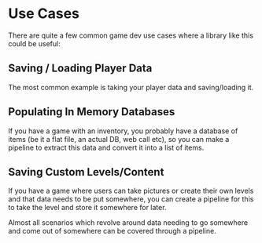 # Use Cases

There are quite a few common game dev use cases where a library like this could be useful:

## Saving / Loading Player Data

The most common example is taking your player data and saving/loading it.

## Populating In Memory Databases

If you have a game with an inventory, you probably have a database of items (be it a flat file, an actual DB, web call etc), so you can make a pipeline to extract this data and convert it into a list of items.

## Saving Custom Levels/Content

If you have a game where users can take pictures or create their own levels and that data needs to be put somewhere, you can create a pipeline for this to take the level and store it somewhere for later.

Almost all scenarios which revolve around data needing to go somewhere and come out of somewhere can be covered through a pipeline.
